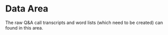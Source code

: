 # Data Area

The raw Q&A call transcripts and word lists (which need to be created) can
found in this area.
